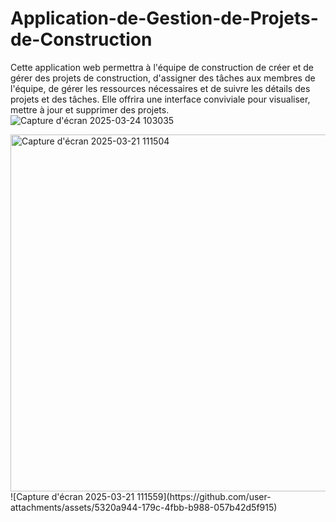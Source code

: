# Application-de-Gestion-de-Projets-de-Construction
Cette application web permettra à l'équipe de construction de créer et de gérer des projets de construction, d'assigner des tâches aux membres de l'équipe, de gérer les ressources nécessaires et de suivre les détails des projets et des tâches. Elle offrira une interface conviviale pour visualiser, mettre à jour et supprimer des projets. 
![Capture d'écran 2025-03-24 103035](https://github.com/user-attachments/assets/f23ac8af-3ed8-4b3b-8f6e-8851e9a123bc)

<img width="571" alt="Capture d'écran 2025-03-21 111504" src="https://github.com/user-attachments/assets/0ab2a97e-3c3e-4cea-952e-edfdde4bd370" />
![Capture d'écran 2025-03-21 111559](https://github.com/user-attachments/assets/5320a944-179c-4fbb-b988-057b42d5f915)
